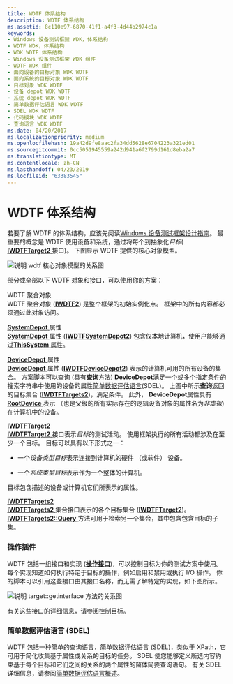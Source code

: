 ```yaml
---
title: WDTF 体系结构
description: WDTF 体系结构
ms.assetid: 8c110e97-6870-41f1-a4f3-4d44b2974c1a
keywords:
- Windows 设备测试框架 WDK，体系结构
- WDTF WDK，体系结构
- WDK WDTF 体系结构
- Windows 设备测试框架 WDK 组件
- WDTF WDK 组件
- 面向设备的目标对象 WDK WDTF
- 面向系统的目标对象 WDK WDTF
- 目标对象 WDK WDTF
- 设备 depot WDK WDTF
- 系统 depot WDK WDTF
- 简单数据评估语言 WDK WDTF
- SDEL WDK WDTF
- 代码模块 WDK WDTF
- 查询语言 WDK WDTF
ms.date: 04/20/2017
ms.localizationpriority: medium
ms.openlocfilehash: 19a42d9fe8aac2fa34dd5628e6704223a321ed01
ms.sourcegitcommit: 0cc5051945559a242d941a6f2799d161d8eba2a7
ms.translationtype: MT
ms.contentlocale: zh-CN
ms.lasthandoff: 04/23/2019
ms.locfileid: "63383545"
---
```

# <a name="wdtf-architecture"></a>WDTF 体系结构


若要了解 WDTF 的体系结构，应该先阅读[Windows 设备测试框架设计指南](wdtf-overview.md)。 最重要的概念是 WDTF 使用设备和系统，通过将每个到抽象化*目标*( [ **IWDTFTarget2** ](https://msdn.microsoft.com/library/windows/hardware/hh439367)接口)。 下图显示 WDTF 提供的核心对象模型。

![说明 wdtf 核心对象模型的关系图](images/wdtf-objectmodel.gif)

部分或全部以下 WDTF 对象和接口，可以使用你的方案：

<a href="" id="wdtf-aggregation-object"></a>WDTF 聚合对象  
WDTF 聚合对象 ([**IWDTF2**](https://msdn.microsoft.com/library/windows/hardware/ff539628)) 是整个框架的初始实例化点。 框架中的所有内容都必须通过此对象访问。

<a href="" id="systemdepot-property"></a>[**SystemDepot** ](https://msdn.microsoft.com/library/windows/hardware/hh406309)属性  
[ **SystemDepot** ](https://msdn.microsoft.com/library/windows/hardware/hh406309)属性 ([**IWDTFSystemDepot2**](https://msdn.microsoft.com/library/windows/hardware/hh439331)) 包含仅本地计算机，使用户能够通过[**ThisSystem** ](https://msdn.microsoft.com/library/windows/hardware/hh439354)属性。

<a href="" id="devicedepot-property"></a>[**DeviceDepot** ](https://msdn.microsoft.com/library/windows/hardware/hh406304)属性  
[ **DeviceDepot** ](https://msdn.microsoft.com/library/windows/hardware/hh406304)属性 ([**IWDTFDeviceDepot2**](https://msdn.microsoft.com/library/windows/hardware/hh406391)) 表示的计算机可用的所有设备的集合。 方案脚本可以查询 (具有[**查询**](https://msdn.microsoft.com/library/windows/hardware/hh439483)方法) **DeviceDepot**满足一个或多个指定条件的搜索字符串中使用的设备的属性[简单数据评估语言](simple-data-evaluation-language-overview.md)(SDEL)。 上图中所示**查询**返回的目标集合 ([**IWDTFTargets2**](https://msdn.microsoft.com/library/windows/hardware/hh439458))，满足条件。 此外， **DeviceDepot**属性具有[ **RootDevice** ](https://msdn.microsoft.com/library/windows/hardware/hh406413)表示 （也是父级的所有实际存在的逻辑设备对象的属性名为*非虚拟*) 在计算机中的设备。

<a href="" id="iwdtftarget2"></a>[**IWDTFTarget2**](https://msdn.microsoft.com/library/windows/hardware/hh439367)  
[ **IWDTFTarget2** ](https://msdn.microsoft.com/library/windows/hardware/hh439367)接口表示*目标*的测试活动。 使用框架执行的所有活动都涉及在至少一个目标。 目标可以具有以下形式之一：

-   一个*设备类型目标*表示连接到计算机的硬件 （或软件） 设备。

-   一个*系统类型目标*表示作为一个整体的计算机。

目标包含描述的设备或计算机它们所表示的属性。

<a href="" id="iwdtftargets2"></a>[**IWDTFTargets2**](https://msdn.microsoft.com/library/windows/hardware/hh439458)  
[ **IWDTFTargets2** ](https://msdn.microsoft.com/library/windows/hardware/hh439458)集合接口表示的各个目标集合 ([**IWDTFTarget2**](https://msdn.microsoft.com/library/windows/hardware/hh439367))。 [ **IWDTFTargets2::Query** ](https://msdn.microsoft.com/library/windows/hardware/hh439483)方法可用于检索另一个集合，其中包含包含目标的子集。

### <a name="action-plug-ins"></a>操作插件

WDTF 包括一组接口和实现 ([**操作接口**](https://msdn.microsoft.com/library/windows/hardware/ff538355))，可以控制目标为你的测试方案中使用。 每个实现知道如何执行特定于目标的操作，例如启用和禁用或执行 I/O 操作。 你的脚本可以引用这些接口由其接口名称，而无需了解特定的实现，如下图所示。

![说明 target::getinterface 方法的关系图](images/wdtf-getinterface.gif)

有关这些接口的详细信息，请参阅[控制目标](controlling-targets.md)。

### <a name="simple-data-evaluation-language-sdel"></a>简单数据评估语言 (SDEL)

WDTF 包括一种简单的查询语言，简单数据评估语言 (SDEL)，类似于 XPath，它可用于简化收集基于属性或关系的目标的任务。 SDEL 使您能够定义所选内容约束基于每个目标和它们之间的关系的两个属性的窗体简要查询语句。 有关 SDEL 详细信息，请参阅[简单数据评估语言概述](simple-data-evaluation-language-overview.md)。

 

 




